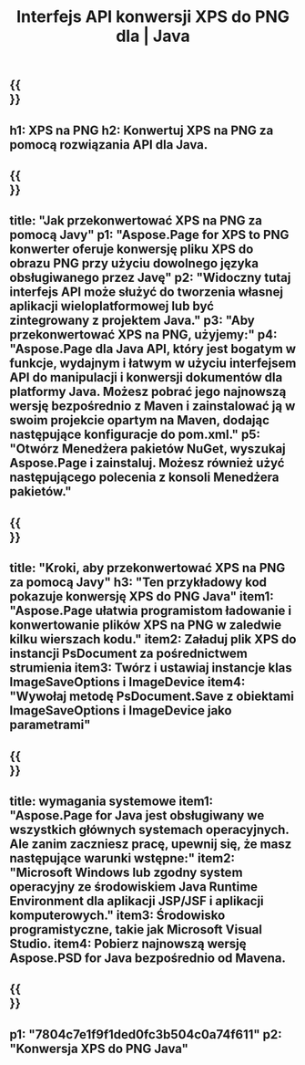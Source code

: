 ﻿---
translation: true
template: /_templates/_conversion-child-java.md
title: Interfejs API konwersji XPS do PNG dla | Java
url: /java/conversion/xps-to-png/
description: Przykładowy kod konwersji Java dla formatu XPS do pliku PNG. Użyj tego przykładowego kodu, aby przekonwertować XPS na PNG w dowolnej aplikacji internetowej lub desktopowej Java.
informat: XPS
outformat: PNG
otherformats: EPS PS
---

{{<section banner>}}
---
h1: XPS na PNG
h2: Konwertuj XPS na PNG za pomocą rozwiązania API dla Java.
---

{{<section overview>}}
---
title: "Jak przekonwertować XPS na PNG za pomocą Javy"
p1: "Aspose.Page for XPS to PNG konwerter oferuje konwersję pliku XPS do obrazu PNG przy użyciu dowolnego języka obsługiwanego przez Javę"
p2: "Widoczny tutaj interfejs API może służyć do tworzenia własnej aplikacji wieloplatformowej lub być zintegrowany z projektem Java."
p3: "Aby przekonwertować XPS na PNG, użyjemy:"
p4: "Aspose.Page dla Java API, który jest bogatym w funkcje, wydajnym i łatwym w użyciu interfejsem API do manipulacji i konwersji dokumentów dla platformy Java. Możesz pobrać jego najnowszą wersję bezpośrednio z Maven i zainstalować ją w swoim projekcie opartym na Maven, dodając następujące konfiguracje do pom.xml."
p5: "Otwórz Menedżera pakietów NuGet, wyszukaj Aspose.Page i zainstaluj. Możesz również użyć następującego polecenia z konsoli Menedżera pakietów."
---

{{<section feature1>}}
---
title: "Kroki, aby przekonwertować XPS na PNG za pomocą Javy"
h3: "Ten przykładowy kod pokazuje konwersję XPS do PNG Java"
item1: "Aspose.Page ułatwia programistom ładowanie i konwertowanie plików XPS na PNG w zaledwie kilku wierszach kodu."
item2: Załaduj plik XPS do instancji PsDocument za pośrednictwem strumienia
item3: Twórz i ustawiaj instancje klas ImageSaveOptions i ImageDevice
item4: "Wywołaj metodę PsDocument.Save z obiektami ImageSaveOptions i ImageDevice jako parametrami"
---

{{<section feature2>}}
---
title: wymagania systemowe
item1: "Aspose.Page for Java jest obsługiwany we wszystkich głównych systemach operacyjnych. Ale zanim zaczniesz pracę, upewnij się, że masz następujące warunki wstępne:"
item2: "Microsoft Windows lub zgodny system operacyjny ze środowiskiem Java Runtime Environment dla aplikacji JSP/JSF i aplikacji komputerowych."
item3: Środowisko programistyczne, takie jak Microsoft Visual Studio.
item4: Pobierz najnowszą wersję Aspose.PSD for Java bezpośrednio od Mavena.
---

{{<section gist>}}
---
p1: "7804c7e1f9f1ded0fc3b504c0a74f611"
p2: "Konwersja XPS do PNG Java"
---
